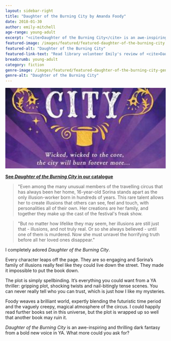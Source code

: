 ```yaml
---
layout: sidebar-right
title: "Daughter of the Burning City by Amanda Foody"
date: 2018-01-30
author: emily-mitchell
age-range: young-adult
excerpt: "<cite>Daughter of the Burning City</cite> is an awe-inspiring and thrilling dark fantasy from a bold new voice in YA."
featured-image: /images/featured/featured-daughter-of-the-burning-city.jpg
featured-alt: "Daughter of the Burning City"
featured-link-text: "Read library volunteer Emily's review of <cite>Daughter of the Burning City</cite>, by Amanda Foody."
breadcrumb: young-adult
category: fiction
genre-image: /images/featured/featured-daughter-of-the-burning-city-genre.jpg
genre-alt: "Daughter of the Burning City"
---
```


![Daughter of the Burning City](/images/featured/featured-daughter-of-the-burning-city.jpg)

**[See <cite>Daughter of the Burning City</cite> in our catalogue](https://suffolk.spydus.co.uk/cgi-bin/spydus.exe/ENQ/OPAC/BIBENQ?BRN=2196807)**

> "Even among the many unusual members of the travelling circus that has always been her home, 16-year-old Sorina stands apart as the only illusion-worker born in hundreds of years. This rare talent allows her to create illusions that others can see, feel and touch, with personalities all of their own. Her creations are her family, and together they make up the cast of the festival's freak show.

> "But no matter how lifelike they may seem, her illusions are still just that - illusions, and not truly real. Or so she always believed - until one of them is murdered. Now she must unravel the horrifying truth before all her loved ones disappear."

I completely adored <cite>Daughter of the Burning City</cite>.

Every character leaps off the page. They are so engaging and Sorina’s family of illusions really feel like they could live down the street. They made it impossible to put the book down.

The plot is simply spellbinding. It’s everything you could want from a YA thriller: gripping plot, shocking twists and nail-bitingly tense scenes. You can never really tell who you can trust, which is just how I like my mysteries.

Foody weaves a brilliant world, expertly blending the futuristic time period and the vaguely creepy, magical atmosphere of the circus. I could happily read further books set in this universe, but the plot is wrapped up so well that another book may ruin it.

<cite>Daughter of the Burning City</cite> is an awe-inspiring and thrilling dark fantasy from a bold new voice in YA. What more could you ask for?

